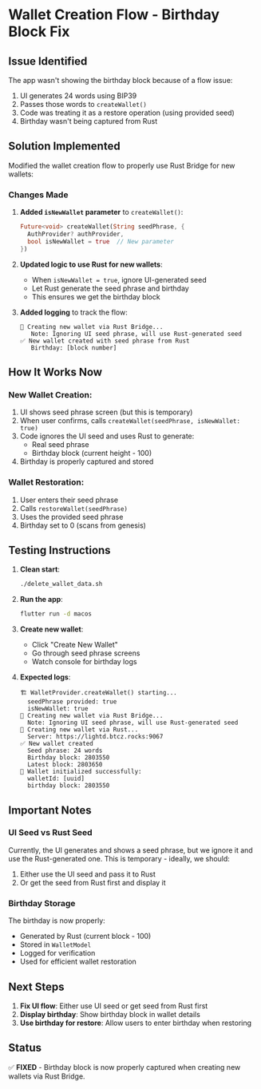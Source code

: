 # Wallet Creation Flow - Birthday Block Fix

## Issue Identified
The app wasn't showing the birthday block because of a flow issue:
1. UI generates 24 words using BIP39
2. Passes those words to `createWallet()`
3. Code was treating it as a restore operation (using provided seed)
4. Birthday wasn't being captured from Rust

## Solution Implemented
Modified the wallet creation flow to properly use Rust Bridge for new wallets:

### Changes Made

1. **Added `isNewWallet` parameter** to `createWallet()`:
   ```dart
   Future<void> createWallet(String seedPhrase, {
     AuthProvider? authProvider, 
     bool isNewWallet = true  // New parameter
   })
   ```

2. **Updated logic to use Rust for new wallets**:
   - When `isNewWallet = true`, ignore UI-generated seed
   - Let Rust generate the seed phrase and birthday
   - This ensures we get the birthday block

3. **Added logging** to track the flow:
   ```
   🦀 Creating new wallet via Rust Bridge...
      Note: Ignoring UI seed phrase, will use Rust-generated seed
   ✅ New wallet created with seed phrase from Rust
      Birthday: [block number]
   ```

## How It Works Now

### New Wallet Creation:
1. UI shows seed phrase screen (but this is temporary)
2. When user confirms, calls `createWallet(seedPhrase, isNewWallet: true)`
3. Code ignores the UI seed and uses Rust to generate:
   - Real seed phrase
   - Birthday block (current height - 100)
4. Birthday is properly captured and stored

### Wallet Restoration:
1. User enters their seed phrase
2. Calls `restoreWallet(seedPhrase)`
3. Uses the provided seed phrase
4. Birthday set to 0 (scans from genesis)

## Testing Instructions

1. **Clean start**:
   ```bash
   ./delete_wallet_data.sh
   ```

2. **Run the app**:
   ```bash
   flutter run -d macos
   ```

3. **Create new wallet**:
   - Click "Create New Wallet"
   - Go through seed phrase screens
   - Watch console for birthday logs

4. **Expected logs**:
   ```
   🏗️ WalletProvider.createWallet() starting...
     seedPhrase provided: true
     isNewWallet: true
   🦀 Creating new wallet via Rust Bridge...
     Note: Ignoring UI seed phrase, will use Rust-generated seed
   📝 Creating new wallet via Rust...
     Server: https://lightd.btcz.rocks:9067
   ✅ New wallet created
     Seed phrase: 24 words
     Birthday block: 2803550
     Latest block: 2803650
   📱 Wallet initialized successfully:
     walletId: [uuid]
     birthday block: 2803550
   ```

## Important Notes

### UI Seed vs Rust Seed
Currently, the UI generates and shows a seed phrase, but we ignore it and use the Rust-generated one. This is temporary - ideally, we should:
1. Either use the UI seed and pass it to Rust
2. Or get the seed from Rust first and display it

### Birthday Storage
The birthday is now properly:
- Generated by Rust (current block - 100)
- Stored in `WalletModel`
- Logged for verification
- Used for efficient wallet restoration

## Next Steps

1. **Fix UI flow**: Either use UI seed or get seed from Rust first
2. **Display birthday**: Show birthday block in wallet details
3. **Use birthday for restore**: Allow users to enter birthday when restoring

## Status
✅ **FIXED** - Birthday block is now properly captured when creating new wallets via Rust Bridge.